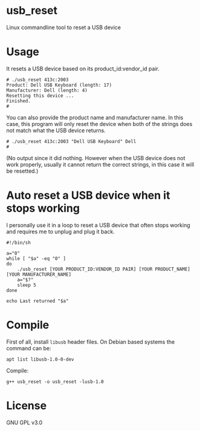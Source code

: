# usb_reset
Linux commandline tool to reset a USB device

# Usage
It resets a USB device based on its product_id:vendor_id pair.
```
# ./usb_reset 413c:2003
Product: Dell USB Keyboard (length: 17)
Manufacturer: Dell (length: 4)
Resetting this device ...
Finished.
#
```
You can also provide the product name and manufacturer name. In this case, this program will only reset the device when both of the strings does not match what the USB device returns.
```
# ./usb_reset 413c:2003 "Dell USB Keyboard" Dell
#
```
(No output since it did nothing. However when the USB device does not work properly, usually it cannot return the correct strings, in this case it will be resetted.)

# Auto reset a USB device when it stops working
I personally use it in a loop to reset a USB device that often stops working and requires me to unplug and plug it back.
```
#!/bin/sh

a="0"
while [ "$a" -eq "0" ]
do
    ./usb_reset [YOUR PRODUCT_ID:VENDOR_ID PAIR] [YOUR PRODUCT_NAME] [YOUR MANUFACTURER_NAME]
    a="$?"
    sleep 5
done

echo Last returned "$a"
```

# Compile
First of all, install `libusb` header files. On Debian based systems the command can be:

`apt list libusb-1.0-0-dev`

Compile:

`g++ usb_reset -o usb_reset -lusb-1.0`

# License
GNU GPL v3.0
